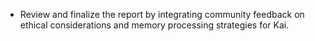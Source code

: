- Review and finalize the report by integrating community feedback on ethical considerations and memory processing strategies for Kai.